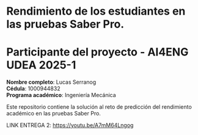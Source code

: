 # Rendimiento de los estudiantes en las pruebas Saber Pro.

# Participante del proyecto - AI4ENG UDEA 2025-1

**Nombre completo**: Lucas Serranog  
**Cédula**: 1000944832  
**Programa académico**: Ingeniería Mecánica

Este repositorio contiene la solución al reto de predicción del rendimiento académico en las pruebas Saber Pro.

LINK ENTREGA 2: https://youtu.be/A7mM64Lngog
